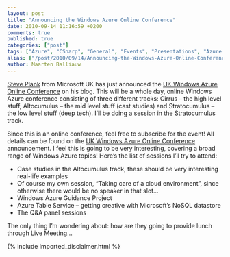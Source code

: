 ```yaml
---
layout: post
title: "Announcing the Windows Azure Online Conference"
date: 2010-09-14 11:16:59 +0200
comments: true
published: true
categories: ["post"]
tags: ["Azure", "CSharp", "General", "Events", "Presentations", "Azure Database"]
alias: ["/post/2010/09/14/Announcing-the-Windows-Azure-Online-Conference.aspx", "/post/2010/09/14/announcing-the-windows-azure-online-conference.aspx"]
author: Maarten Balliauw
---
```

<p><a href="http://blogs.msdn.com/b/plankytronixx/" target="_blank">Steve Plank</a> from Microsoft UK has just announced the <a href="http://blogs.msdn.com/b/plankytronixx/archive/2010/09/13/uk-windows-azure-online-conference-date-change-now-8th-october.aspx" target="_blank">UK Windows Azure Online Conference</a> on his blog. This will be a whole day, online Windows Azure conference consisting of three different tracks: Cirrus – the high level stuff, Altocumulus – the mid level stuff (cast studies) and Stratocumulus – the low level stuff (deep tech). I’ll be doing a session in the Stratocumulus track.</p>  <p>Since this is an online conference, feel free to subscribe for the event! All details can be found on the <a href="http://blogs.msdn.com/b/plankytronixx/archive/2010/09/13/uk-windows-azure-online-conference-date-change-now-8th-october.aspx" target="_blank">UK Windows Azure Online Conference</a> announcement. I feel this is going to be very interesting, covering a broad range of Windows Azure topics! Here’s the list of sessions I’ll try to attend:</p>  <ul>   <li>Case studies in the Altocumulus track, these should be very interesting real-life examples</li>    <li>Of course my own session, “Taking care of a cloud environment”, since otherwise there would be no speaker in that slot…</li>    <li>Windows Azure Guidance Project</li>    <li>Azure Table Service – getting creative with Microsoft’s NoSQL datastore</li>    <li>The Q&amp;A panel sessions</li> </ul>  <p>The only thing I’m wondering about: how are they going to provide lunch through Live Meeting…</p>
{% include imported_disclaimer.html %}
